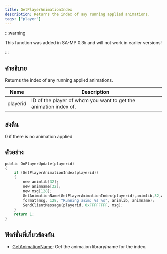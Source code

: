 ```yaml
---
title: GetPlayerAnimationIndex
description: Returns the index of any running applied animations.
tags: ["player"]
---
```


:::warning

This function was added in SA-MP 0.3b and will not work in earlier versions!

:::

## คำอธิบาย

Returns the index of any running applied animations.

| Name     | Description                                                      |
| -------- | ---------------------------------------------------------------- |
| playerid | ID of the player of whom you want to get the animation index of. |

## ส่งคืน

0 if there is no animation applied

## ตัวอย่าง

```c
public OnPlayerUpdate(playerid)
{
    if (GetPlayerAnimationIndex(playerid))
    {
        new animlib[32];
        new animname[32];
        new msg[128];
        GetAnimationName(GetPlayerAnimationIndex(playerid),animlib,32,animname,32);
        format(msg, 128, "Running anim: %s %s", animlib, animname);
        SendClientMessage(playerid, 0xFFFFFFFF, msg);
    }
    return 1;
}
```

## ฟังก์ชั่นที่เกี่ยวข้องกัน

- [GetAnimationName](../functions/GetAnimationName): Get the animation library/name for the index.

